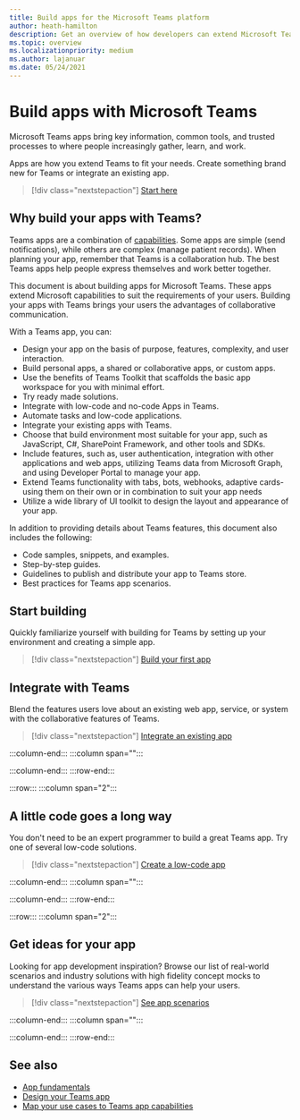 ```yaml
---
title: Build apps for the Microsoft Teams platform
author: heath-hamilton
description: Get an overview of how developers can extend Microsoft Teams features with custom apps.
ms.topic: overview
ms.localizationpriority: medium
ms.author: lajanuar
ms.date: 05/24/2021
---
```

# Build apps with Microsoft Teams

Microsoft Teams apps bring key information, common tools, and trusted processes to where people increasingly gather, learn, and work.

Apps are how you extend Teams to fit your needs. Create something brand new for Teams or integrate an existing app.

> [!div class="nextstepaction"]
> [Start here](get-started/get-started-overview.md)

## Why build your apps with Teams?

Teams apps are a combination of [capabilities](concepts/capabilities-overview.md). Some apps are simple (send notifications), while others are complex (manage patient records). When planning your app, remember that Teams is a collaboration hub. The best Teams apps help people express themselves and work better together.

This document is about building apps for Microsoft Teams. These apps extend Microsoft capabilities to suit the requirements of your users. Building your apps with Teams brings your users the advantages of collaborative communication.

With a Teams app, you can:

- Design your app on the basis of purpose, features, complexity, and user interaction.
- Build personal apps, a shared or collaborative apps, or custom apps.
- Use the benefits of Teams Toolkit that scaffolds the basic app workspace for you with minimal effort.
- Try ready made solutions.
- Integrate with low-code and no-code Apps in Teams.
- Automate tasks and low-code applications.
- Integrate your existing apps with Teams.
- Choose that build environment most suitable for your app, such as JavaScript, C#, SharePoint Framework, and other tools and SDKs.
- Include features, such as, user authentication, integration with other applications and web apps, utilizing Teams data from Microsoft Graph, and using Developer Portal to manage your app.
- Extend Teams functionality with tabs, bots, webhooks, adaptive cards-using them on their own or in combination to suit your app needs
- Utilize a wide library of UI toolkit to design the layout and appearance of your app.

In addition to providing details about Teams features, this document also includes the following:

- Code samples, snippets, and examples.
- Step-by-step guides.
- Guidelines to publish and distribute your app to Teams store.
- Best practices for Teams app scenarios.

## Start building

Quickly familiarize yourself with building for Teams by setting up your environment and creating a simple app.

> [!div class="nextstepaction"]
> [Build your first app](get-started/get-started-overview.md)

## Integrate with Teams

Blend the features users love about an existing web app, service, or system with the collaborative features of Teams.

> [!div class="nextstepaction"]
> [Integrate an existing app](samples/integrating-web-apps.md)

   :::column-end:::
   :::column span="":::

   :::column-end:::
:::row-end:::

:::row:::
   :::column span="2":::

## A little code goes a long way

You don't need to be an expert programmer to build a great Teams app. Try one of several low-code solutions.

> [!div class="nextstepaction"]
> [Create a low-code app](samples/teams-low-code-solutions.md)

   :::column-end:::
   :::column span="":::

   :::column-end:::
:::row-end:::

:::row:::
   :::column span="2":::

## Get ideas for your app

Looking for app development inspiration? Browse our list of real-world scenarios and industry solutions with high fidelity concept mocks to understand the various ways Teams apps can help your users.

> [!div class="nextstepaction"]
> [See app scenarios](https://adoption.microsoft.com/extensibility-look-book/scenarios/)

   :::column-end:::
   :::column span="":::

   :::column-end:::
:::row-end:::

## See also

* [App fundamentals](~/concepts/app-fundamentals-overview.md)
* [Design your Teams app](~/concepts/design/design-teams-app-process.md)
* [Map your use cases to Teams app capabilities](~/concepts/design/map-use-cases.md)

